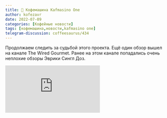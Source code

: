 ```yaml
---
title: 📰 Кофемашина Kafmasino One
author: kofezavr
date: 2022-07-09
categories: [Кофейные новости]
tags: [кофемашина,новости,kafmasino one]
telegram-discussion: coffeesaurus/434
--- 
```

Продолжаем следить за судьбой этого проекта. Ещё один обзор вышел на канале The Wired Gourmet. Ранее на этом канале попадались очень неплохие обзоры Эврики Сингл Доз.

<p><div class="youtube-wrapper"><iframe src="https://www.youtube.com/embed/i-fYZkd6-gw?controls=0" title="YouTube video player" frameborder="0" allow="accelerometer; autoplay; clipboard-write; encrypted-media; gyroscope; picture-in-picture" allowfullscreen></iframe></div></p>